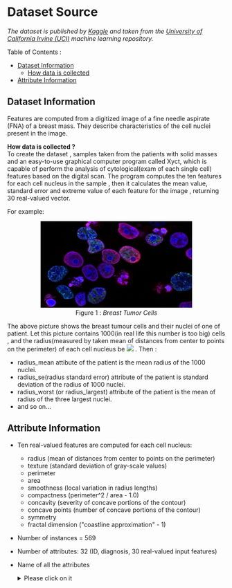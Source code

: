 # Dataset Source

*The dataset is published by [Kaggle](https://www.kaggle.com/uciml/breast-cancer-wisconsin-data) and taken from the [University of California Irvine (UCI)](https://archive.ics.uci.edu/ml/datasets/Breast+Cancer+Wisconsin+%28Diagnostic%29) machine learning repository.*

Table of Contents :
* [Dataset Information](#1)
	* [How data is collected](#1.1)
* [Attribute Information](#2)

##  Dataset Information<a id=1></a>

Features are computed from a digitized image of a fine needle aspirate (FNA) of a breast mass. They describe characteristics of the cell nuclei present in the image.

**How data is collected ?<a id=1.1></a>**  
To create the dataset , samples taken from the patients with solid masses and an easy-to-use graphical computer program called Xyct, which is capable of perform the analysis of cytological(exam of each single cell) features based on the digital scan.  The program computes the ten features for  each cell nucleus in the sample , then it calculates the mean value, standard error and extreme value of each feature for the image , returning 30 real-valued vector.

For example:

<p align="center">
    <img src="https://raw.githubusercontent.com/Gkchandora/Breast_Cancer_Prediction/main/Dataset/Images/Breast_Tumour_Cells.jpeg" alt="Image" width="350" height="200" />
<br>
Figure 1 :
<em>Breast Tumor Cells</em>
</p>

The above picture shows the breast tumour cells and their nuclei of one of patient. Let this picture contains 1000(in real life this number is too big) cells , and the radius(measured by taken mean of distances from center to points on the perimeter) of each cell nucleus be  <img src="https://render.githubusercontent.com/render/math?math=\large r_1,r_2,r_3,...,r_1000"> . Then :
* radius_mean attibute of the patient is the mean radius of the 1000 nuclei.
* radius_se(radius standard error) attribute of the patient is standard deviation of the radius of 1000 nuclei.
* radius_worst (or radius_largest) attribute of the patient is the mean of radius of the  three largest nuclei.
* and so on...

## Attribute Information

* Ten real-valued features are computed for each cell nucleus:
	* radius (mean of distances from center to points on the perimeter)
	* texture (standard deviation of gray-scale values)
	* perimeter
	*  area
	* smoothness (local variation in radius lengths)
	* compactness (perimeter^2 / area - 1.0)
	* concavity (severity of concave portions of the contour)
	* concave points (number of concave portions of the contour)
	* symmetry
	* fractal dimension ("coastline approximation" - 1)

* Number of instances = 569
* Number of attributes: 32 (ID, diagnosis, 30 real-valued input features)
* Name of all the  attributes
	 <details>
     <summary>Please click on it</summary>
     <p>
     
     ```text
	 (1) ID Number
     (2) Diagnosis (M = malignant, B = benign)
     (3) Radius_mean
     (4) Texture_mean 
     (5) Perimeter_mean
     (6) Area_mean
     (7) Smoothness_mean
     (8) Compactness_mean
     (9) Concavity_mean
     (10) Concave points_mean
     (11) Symmetry_mean
     (12) Fractal_dimension_mean
     (13) Radius_se
     (14) Texture_se
     (15) Perimeter_se
     (16) Area_se
     (17) Smoothness_se
     (18) Compactness_se
     (19) Concavity_se
     (20) Concave points_se
     (21) Symmetry_se
     (22) Fractal_dimension_se
     (23) Radius_worst  
     (24) Texture_worst
     (25) Perimeter_worst
     (26) Area_worst
     (27) Smoothness_worst  
     (28) Compactness_worst
     (29) Concavity_worst
     (30) Concave points_worst
     (31) Symmetry_worst
     (32) Fractal_dimension_worst
     ```
     </p>
     </details>